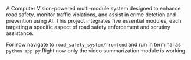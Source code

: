 A Computer Vision-powered multi-module system designed to enhance road safety, monitor traffic violations, and assist in crime detction and prevention using AI.
This project integrates five essential modules, each targeting a specific aspect of road safety enforcement and scrutiny assistance.

For now navigate to `road_safety_system/frontend` and run in terminal as `python app.py`
Right now only the video summarization module is working